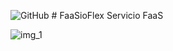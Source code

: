 
![GitHub](https://github.com/user-attachments/assets/7c3c7cf9-b4d9-4dbf-b445-bda61c97e71a) # FaaSioFlex
Servicio FaaS
 
![img_1](https://github.com/user-attachments/assets/f607a8dc-ccd5-43fc-8581-1c4aaae67fce)

